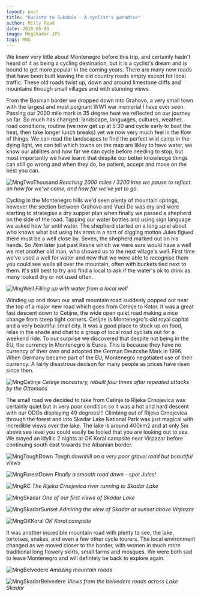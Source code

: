 ```yaml
---
layout: post
title: "Kucista to Sukobin - A cyclist's paradise"
author: Milly Read
date: 2018-05-01
image: MngSkadar.JPG
tags: MNG  
---
```


We knew very little about Montenegro before this trip, and certainly hadn't heard of it as being a cycling destination, but it is a cyclist's dream and is bound to get more popular in the coming years. There are many new roads that have been built leaving the old country roads empty except for local traffic. These old roads twist up, down and around limestone cliffs and mountains through small villages and with stunning views.

From the Bosnian border we dropped down into Grahovo, a very small town with the largest and most poignant WW1 war memorial I have ever seen. Passing our 2000 mile mark in 35 degree heat we reflected on our journey so far. So much has changed: landscape, languages, cultures, weather, road conditions, routine (we now get up at 5:30 and cycle early to beat the heat, then take longer lunch breaks) yet we now very much feel in the flow of things. We can read the landscapes to find the perfect wild camp in the dying light, we can tell which towns on the map are likley to have water, we know our abilities and how far we can cycle before needing to stop, but most importantly we have learnt that despite our better knowledge things can still go wrong and when they do, be patient, accept and move on the best you can. 

![MngTwoThousand](assets/img/MngTwoThousand.jpg) *Reaching 2000 miles / 3200 kms we pause to reflect on how far we've come, and how far we've yet to go.*

Cycling in the Montenegro hills we'd seen plenty of mountain springs, however the section between Grahovo and Vuci Do was dry and were starting to strategise a dry supper plan when finally we passed a shepherd on the side of the road. Tapping our water bottles and using sign language we asked how far until water. The shepherd started on a long spiel about who knows what but using his arms in a sort of digging motion Jules figued there must be a well close by. Seven, the shepherd marked out on his hands. So 7km later just past Resne which we were sure would have a well we met another old man, who showed us to the next village's well. First time we've used a well for water and now that we were able to recognise them you could see wells all over the mountain, often with buckets tied next to them. It's still best to try and find a local to ask if the water's ok to drink as many looked dry or not used often.

![MngWell](assets/img/MngWell.jpg) *Filling up with water from a local well*

Winding up and down our small mountain road suddenly popped out near the top of a major new road which goes from Cetinje to Kotor. It was a great fast descent down to Cetijne, the wide open quiet road making a nice change from steep tight corners. Cetijne is Montenegro's old royal capital and a very beautiful small city. It was a good place to stock up on food, relax in the shade and chat to a group of local road cyclists out for a weekend ride. To our surprise we discovered that despite not being in the EU, the currency in Montenegro is Euros. This is because they have no currency of their own and adopted the German Deutcshe Mark in 1996. When Germany became part of the EU, Montenegro negotiated use of their currency. A fairly disastrous decison for many people as prices have risen since then.

![MngCetinje](assets/img/MngCetinje.JPG) *Cetinje monastery, rebuilt four times after repeated attacks by the Ottomans*

The small road we decided to take from Cetinje to Rijeka Crnojevica was certainly quiet but in very poor condition so it was a hot and hard descent with our ODOs displaying 49 degrees!!! Climbing out of Rijeka Crnojevica through the forest and into Skadar Lake National Park was just magical with incredible views over the lake. The lake is around 400km2 and at only 5m above sea level you could easily be fooled that you are looking out to sea. We stayed an idyllic 2 nights at OK Koral campsite near Virpazar before continuing south east towards the Albanian border.  

![MngToughDown](assets/img/MngToughDown.JPG) *Tough downhill on a very poor gravel road but beautiful views*

![MngForestDown](assets/img/MngForestDown.jpg) *Finally a smooth road down - spot Jules!*

![MngRC](assets/img/MngRC.JPG) *The Rijeka Crnojevica river running to Skadar Lake*

![MngSkadar](assets/img/MngSkadar.JPG) *One of our first views of Skadar Lake*

![MngSkadarSunset](assets/img/MngSkadarSunset.JPG) *Admiring the view of Skadar at sunset above Virpazar*

![MngOKKoral](assets/img/MngOKKoral.jpg) *OK Koral campsite*

It was another incredible mountain road with plenty to see, the lake, tortoises, snakes, and even a few other cycle tourers. The local environment changed as we moved closer to the border, with women in much more traditional long flowery skirts, small farms and mosques. We were both sad to leave Montenegro and will defintely be back to explore again.  

![MngBelvedere](assets/img/MngBelvedere.jpg) *Amazing mountain roads*

![MngSkadarBelvedere](assets/img/MngSkadarBelvedere.jpg) *Views from the belvedere roads across Lake Skadar*



